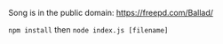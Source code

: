 Song is in the public domain: https://freepd.com/Ballad/

`npm install`
then
`node index.js [filename]`
